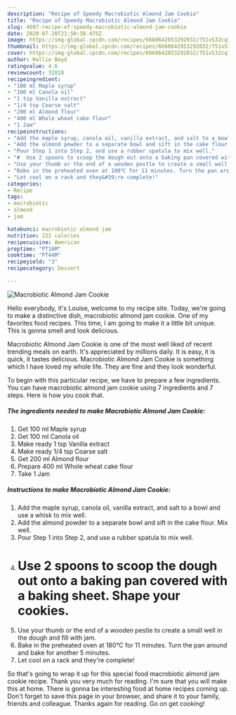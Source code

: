 ```yaml
---
description: "Recipe of Speedy Macrobiotic Almond Jam Cookie"
title: "Recipe of Speedy Macrobiotic Almond Jam Cookie"
slug: 4697-recipe-of-speedy-macrobiotic-almond-jam-cookie
date: 2020-07-20T21:50:38.475Z
image: https://img-global.cpcdn.com/recipes/6660642053292032/751x532cq70/macrobiotic-almond-jam-cookie-recipe-main-photo.jpg
thumbnail: https://img-global.cpcdn.com/recipes/6660642053292032/751x532cq70/macrobiotic-almond-jam-cookie-recipe-main-photo.jpg
cover: https://img-global.cpcdn.com/recipes/6660642053292032/751x532cq70/macrobiotic-almond-jam-cookie-recipe-main-photo.jpg
author: Hallie Boyd
ratingvalue: 4.6
reviewcount: 32810
recipeingredient:
- "100 ml Maple syrup"
- "100 ml Canola oil"
- "1 tsp Vanilla extract"
- "1/4 tsp Coarse salt"
- "200 ml Almond flour"
- "400 ml Whole wheat cake flour"
- "1 Jam"
recipeinstructions:
- "Add the maple syrup, canola oil, vanilla extract, and salt to a bowl and use a whisk to mix well."
- "Add the almond powder to a separate bowl and sift in the cake flour. Mix well."
- "Pour Step 1 into Step 2, and use a rubber spatula to mix well."
- "#  Use 2 spoons to scoop the dough out onto a baking pan covered with a baking sheet. Shape your cookies."
- "Use your thumb or the end of a wooden pestle to create a small well in the dough and fill with jam."
- "Bake in the preheated oven at 180℃ for 11 minutes. Turn the pan around and bake for another 5 minutes."
- "Let cool on a rack and they&#39;re complete!"
categories:
- Recipe
tags:
- macrobiotic
- almond
- jam

katakunci: macrobiotic almond jam 
nutrition: 222 calories
recipecuisine: American
preptime: "PT16M"
cooktime: "PT44M"
recipeyield: "3"
recipecategory: Dessert

---
```



![Macrobiotic Almond Jam Cookie](https://img-global.cpcdn.com/recipes/6660642053292032/751x532cq70/macrobiotic-almond-jam-cookie-recipe-main-photo.jpg)

Hello everybody, it's Louise, welcome to my recipe site. Today, we're going to make a distinctive dish, macrobiotic almond jam cookie. One of my favorites food recipes. This time, I am going to make it a little bit unique. This is gonna smell and look delicious.



Macrobiotic Almond Jam Cookie is one of the most well liked of recent trending meals on earth. It's appreciated by millions daily. It is easy, it is quick, it tastes delicious. Macrobiotic Almond Jam Cookie is something which I have loved my whole life. They are fine and they look wonderful.


To begin with this particular recipe, we have to prepare a few ingredients. You can have macrobiotic almond jam cookie using 7 ingredients and 7 steps. Here is how you cook that.

<!--inarticleads1-->

##### The ingredients needed to make Macrobiotic Almond Jam Cookie:

1. Get 100 ml Maple syrup
1. Get 100 ml Canola oil
1. Make ready 1 tsp Vanilla extract
1. Make ready 1/4 tsp Coarse salt
1. Get 200 ml Almond flour
1. Prepare 400 ml Whole wheat cake flour
1. Take 1 Jam




<!--inarticleads2-->

##### Instructions to make Macrobiotic Almond Jam Cookie:

1. Add the maple syrup, canola oil, vanilla extract, and salt to a bowl and use a whisk to mix well.
1. Add the almond powder to a separate bowl and sift in the cake flour. Mix well.
1. Pour Step 1 into Step 2, and use a rubber spatula to mix well.
1. #  Use 2 spoons to scoop the dough out onto a baking pan covered with a baking sheet. Shape your cookies.
1. Use your thumb or the end of a wooden pestle to create a small well in the dough and fill with jam.
1. Bake in the preheated oven at 180℃ for 11 minutes. Turn the pan around and bake for another 5 minutes.
1. Let cool on a rack and they&#39;re complete!




So that's going to wrap it up for this special food macrobiotic almond jam cookie recipe. Thank you very much for reading. I'm sure that you will make this at home. There is gonna be interesting food at home recipes coming up. Don't forget to save this page in your browser, and share it to your family, friends and colleague. Thanks again for reading. Go on get cooking!

